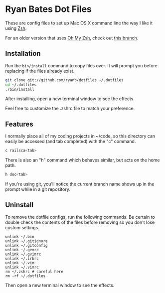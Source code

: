 # Ryan Bates Dot Files

These are config files to set up Mac OS X command line the way I like it using [Zsh](https://www.zsh.org).

For an older version that uses [Oh My Zsh](https://github.com/robbyrussell/oh-my-zsh), check out [this branch](https://github.com/ryanb/dotfiles/tree/oh-my-zsh).


## Installation

Run the `bin/install` command to copy files over. It will prompt you before replacing if the files already exist.

```sh
git clone git://github.com/ryanb/dotfiles ~/.dotfiles
cd ~/.dotfiles
./bin/install
```

After installing, open a new terminal window to see the effects.

Feel free to customize the .zshrc file to match your preference.


## Features

I normally place all of my coding projects in ~/code, so this directory can easily be accessed (and tab completed) with the "c" command.

```sh
c railsca<tab>
```

There is also an "h" command which behaves similar, but acts on the home path.

```sh
h doc<tab>
```

If you're using git, you'll notice the current branch name shows up in the prompt while in a git repository.


## Uninstall

To remove the dotfile configs, run the following commands. Be certain to double check the contents of the files before removing so you don't lose custom settings.

```
unlink ~/.bin
unlink ~/.gitignore
unlink ~/.gitconfig
unlink ~/.gemrc
unlink ~/.gvimrc
unlink ~/.irbrc
unlink ~/.vim
unlink ~/.vimrc
rm ~/.zshrc # careful here
rm -rf ~/.dotfiles
```

Then open a new terminal window to see the effects.
